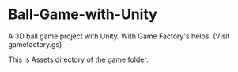 # Ball-Game-with-Unity
A 3D ball game project with Unity. With Game Factory's helps. (Visit gamefactory.gs)

This is Assets directory of the game folder.

